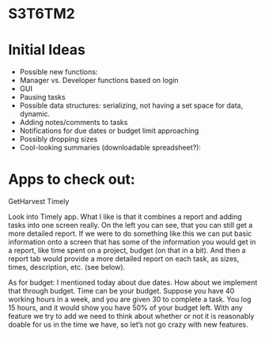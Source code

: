 # S3T6TM2
# Initial Ideas

 * Possible new functions:
 * Manager vs. Developer functions based on login
 * GUI
 * Pausing tasks
 * Possible data structures: serializing, not having a set space for data, dynamic. 
 * Adding notes/comments to tasks
 * Notifications for due dates or budget limit approaching
 * Possibly dropping sizes
 * Cool-looking summaries (downloadable spreadsheet?):


# Apps to check out:
GetHarvest
Timely


Look into Timely app. What I like is that it combines a report and adding tasks into one screen really. On the left you can see, that you can still get a more detailed report. If we were to do something like this we can put basic information onto a screen that has some of the information you would get in a report, like time spent on a project, budget (on that in a bit). And then a report tab would provide a more detailed report on each task, as sizes, times, description, etc. (see below).


As for budget: I mentioned today about due dates. How about we implement that through budget. Time can be your budget. Suppose you have 40 working hours in a week, and you are given 30 to complete a task. You log 15 hours, and it would show you have 50% of your budget left. 
With any feature we try to add we need to think about whether or not it is reasonably doable for us in the time we have, so let’s not go crazy with new features.


